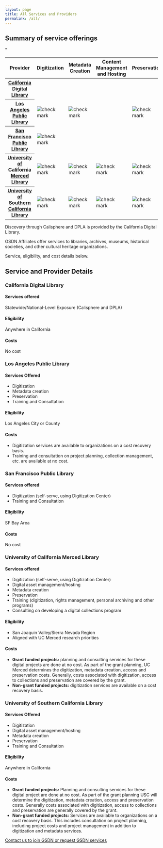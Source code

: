 ```yaml
---
layout: page
title: All Services and Providers
permalink: /all/
---
```


<h2 id="service-table-heading">Summary of service offerings</h2>

<table aria-labelledby="service-table-heading">
    <thead>
        <tr>
           <th scope="column">Provider</th>
           <th scope="column">Digitization</th>
           <th scope="column">Metadata Creation</th>
           <th scope="column">Content Management and Hosting</th>
           <th scope="column">Preservation</th>
           <th scope="column">Statewide / National Exposure</th>
           <th scope="column">Training and Consulting</th>
        </tr>
    </thead>
    <tbody>
        <tr>
            <th scope="row"><a href="#CDL">California Digital Library</a></th>
            <td></td>
            <td></td>
            <td></td>
            <td></td>
            <td><img alt="check mark" id="check-mark" src="../assets/check-solid.svg"></td>
            <td></td>
        </tr>
        <tr>
            <th scope="row"><a href="#LAPL">Los Angeles Public Library</a></th>
            <td><img alt="check mark" id="check-mark" src="../assets/check-solid.svg"></td>"
            <td><img alt="check mark" id="check-mark" src="../assets/check-solid.svg"></td>
            <td></td>
            <td><img alt="check mark" id="check-mark" src="../assets/check-solid.svg"></td>
            <td></td>
            <td><img alt="check mark" id="check-mark" src="../assets/check-solid.svg"></td>
        </tr>
        <tr>
            <th scope="row"><a href="#SFPL">San Francisco Public Library</a></th>
            <td><img alt="check mark" id="check-mark" src="../assets/check-solid.svg"></td>
            <td></td>
            <td></td>
            <td></td>
            <td></td>
            <td><img alt="check mark" id="check-mark" src="../assets/check-solid.svg"></td>
        </tr>
        <tr>
            <th scope="row"><a href="#UC-Merced">University of California Merced Library</a></th>
            <td><img alt="check mark" id="check-mark" src="../assets/check-solid.svg"></td>
            <td><img alt="check mark" id="check-mark" src="../assets/check-solid.svg"></td>
            <td><img alt="check mark" id="check-mark" src="../assets/check-solid.svg"></td>
            <td><img alt="check mark" id="check-mark" src="../assets/check-solid.svg"></td>
            <td></td>
            <td><img alt="check mark" id="check-mark" src="../assets/check-solid.svg"></td>
        </tr>
        <tr>
            <th scope="row"><a href="#USC">University of Southern California Library</a></th>
            <td><img alt="check mark" id="check-mark" src="../assets/check-solid.svg"></td>
            <td><img alt="check mark" id="check-mark" src="../assets/check-solid.svg"></td>
            <td><img alt="check mark" id="check-mark" src="../assets/check-solid.svg"></td>
            <td><img alt="check mark" id="check-mark" src="../assets/check-solid.svg"></td>
            <td></td>
            <td><img alt="check mark" id="check-mark" src="../assets/check-solid.svg"></td>
        </tr>
    </tbody>
</table>


Discovery through Calisphere and DPLA is provided by the California Digital Library.

GSDN Affiliates offer services to libraries, archives, museums, historical societies, and other cultural heritage organizations.

Service, eligibility, and cost details below.

## Service and Provider Details

<h3 id="CDL">California Digital Library</h3>


#### Services offered

Statewide/National-Level Exposure (Calisphere and DPLA)

#### Eligibility

Anywhere in California


#### Costs

No cost


<h3 id="LAPL">Los Angeles Public Library</h3>


#### Services Offered

*   Digitization
*   Metadata creation
*   Preservation
*   Training and Consultation

#### Eligibility

Los Angeles City or County

#### Costs


*   Digitization services are available to organizations on a cost recovery basis. 
*   Training and consultation on project planning, collection management, etc. are available at no cost.


<h3 id="SFPL">San Francisco Public Library</h3>


#### Services offered



*   Digitization (self-serve, using Digitization Center)
*   Training and Consultation


#### Eligibility

SF Bay Area


#### Costs

No cost


<h3 id="UC-Merced">University of California Merced Library</h3>


#### Services offered


*   Digitization (self-serve, using Digitization Center)
*   Digital asset management/hosting
*   Metadata creation
*   Preservation
*   Training (digitization, rights management, personal archiving and other programs)
*   Consulting on developing a digital collections program


#### Eligibility

*   San Joaquin Valley/Sierra Nevada Region
*   Aligned with UC Merced research priorities


#### Costs

*   **Grant funded projects:** planning and consulting services for these digital projects are done at no cost. As part of the grant planning, UC Merced determines the digitization, metadata creation, access and preservation costs. Generally, costs associated with digitization, access to collections and preservation are covered by the grant.
*   **Non-grant funded projects:** digitization services are available on a cost recovery basis.


<h3 id="USC">University of Southern California Library</h3>


#### Services Offered

*   Digitization
*   Digital asset management/hosting
*   Metadata creation
*   Preservation
*   Training and Consultation


#### Eligibility

Anywhere in California


#### Costs

*   **Grant funded projects:** Planning and consulting services for these digital project are done at no cost. As part of the grant planning USC will determine the digitization, metadata creation, access and preservation costs. Generally costs associated with digitization, access to collections and preservation are generally covered by the grant.
*   **Non-grant funded projects:** Services are available to organizations on a cost recovery basis. This includes consultation on project planning, including project costs and project management in addition to digitization and metadata services.

<a class="primary-link" href="./">Contact us to join GSDN or request GSDN services</a>